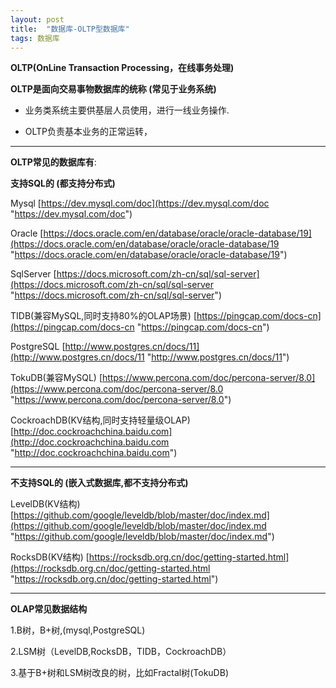 ```yaml
---
layout: post
title:  "数据库-OLTP型数据库"
tags: 数据库
---
```


**OLTP(OnLine Transaction Processing，在线事务处理)**

**OLTP是面向交易事物数据库的统称 (常见于业务系统)**

- 业务类系统主要供基层人员使用，进行一线业务操作.

- OLTP负责基本业务的正常运转，

 --- 
 
**OLTP常见的数据库有**:

**支持SQL的 (都支持分布式)**

Mysql  [https://dev.mysql.com/doc](https://dev.mysql.com/doc "https://dev.mysql.com/doc")

Oracle [https://docs.oracle.com/en/database/oracle/oracle-database/19](https://docs.oracle.com/en/database/oracle/oracle-database/19 "https://docs.oracle.com/en/database/oracle/oracle-database/19")

SqlServer [https://docs.microsoft.com/zh-cn/sql/sql-server](https://docs.microsoft.com/zh-cn/sql/sql-server "https://docs.microsoft.com/zh-cn/sql/sql-server")

TIDB(兼容MySQL,同时支持80%的OLAP场景)  [https://pingcap.com/docs-cn](https://pingcap.com/docs-cn "https://pingcap.com/docs-cn")

PostgreSQL [http://www.postgres.cn/docs/11](http://www.postgres.cn/docs/11 "http://www.postgres.cn/docs/11")

TokuDB(兼容MySQL) [https://www.percona.com/doc/percona-server/8.0](https://www.percona.com/doc/percona-server/8.0 "https://www.percona.com/doc/percona-server/8.0")

CockroachDB(KV结构,同时支持轻量级OLAP) [http://doc.cockroachchina.baidu.com](http://doc.cockroachchina.baidu.com "http://doc.cockroachchina.baidu.com")

 --- 

**不支持SQL的 (嵌入式数据库,都不支持分布式)** 

LevelDB(KV结构) [https://github.com/google/leveldb/blob/master/doc/index.md](https://github.com/google/leveldb/blob/master/doc/index.md "https://github.com/google/leveldb/blob/master/doc/index.md")

RocksDB(KV结构) [https://rocksdb.org.cn/doc/getting-started.html](https://rocksdb.org.cn/doc/getting-started.html "https://rocksdb.org.cn/doc/getting-started.html")

 --- 
 
**OLAP常见数据结构**

1.B树，B+树,(mysql,PostgreSQL)

2.LSM树（LevelDB,RocksDB，TIDB，CockroachDB）

3.基于B+树和LSM树改良的树，比如Fractal树(TokuDB)

